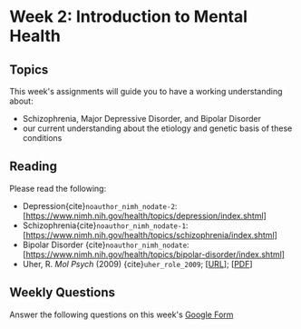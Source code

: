 # Week 2: Introduction to Mental Health

## Topics

This week's assignments will guide you to have a working understanding about:
* Schizophrenia, Major Depressive Disorder, and Bipolar Disorder
* our current understanding about the etiology and genetic basis of these conditions

## Reading

Please read the following:
* Depression{cite}`noauthor_nimh_nodate-2`: [https://www.nimh.nih.gov/health/topics/depression/index.shtml]
* Schizophrenia{cite}`noauthor_nimh_nodate-1`: [https://www.nimh.nih.gov/health/topics/schizophrenia/index.shtml]
* Bipolar Disorder {cite}`noauthor_nimh_nodate`: [https://www.nimh.nih.gov/health/topics/bipolar-disorder/index.shtml]
* Uher, R. *Mol Psych* (2009) {cite}`uher_role_2009`; [[URL](https://www.nature.com/articles/mp200985)]; [[PDF](https://github.com/ShanEllis/capstone-genetics-domain/raw/master/papers/week2/genetics_mental-health.pdf)]

## Weekly Questions

Answer the following questions on this week's [Google Form]()
